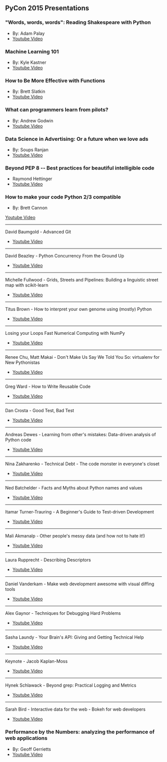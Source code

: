 ## PyCon 2015 Presentations

### "Words, words, words": Reading Shakespeare with Python

* By: Adam Palay
* [Youtube Video](https://www.youtube.com/watch?v=EoWG0lavg9U)

### Machine Learning 101

* By: Kyle Kastner
* [Youtube Video](https://www.youtube.com/watch?v=r-1XJBHot58)

### How to Be More Effective with Functions

* By: Brett Slatkin
* [Youtube Video](https://www.youtube.com/watch?v=WjJUPxKB164)

### What can programmers learn from pilots?

* By: Andrew Godwin 
* [Youtube Video](https://www.youtube.com/watch?v=we4G_X91e5w)

### Data Science in Advertising: Or a future when we love ads

* By: Soups Ranjan
* [Youtube Video](https://www.youtube.com/watch?v=HZTgLuOpFU8)


### Beyond PEP 8 -- Best practices for beautiful intelligible code

* Raymond Hettinger
* [Youtube Video](https://www.youtube.com/watch?v=wf-BqAjZb8M)


### How to make your code Python 2/3 compatible
* By: Brett Cannon

[Youtube Video](https://www.youtube.com/watch?v=KPzDX5TX5HE)

------------------

David Baumgold - Advanced Git

* [Youtube Video](https://www.youtube.com/watch?v=4EOZvow1mk4)

------------------

David Beazley - Python Concurrency From the Ground Up

* [Youtube Video](https://www.youtube.com/watch?v=MCs5OvhV9S4)

------------------

Michelle Fullwood - Grids, Streets and Pipelines: Building a linguistic street map with scikit-learn

* [Youtube Video](https://www.youtube.com/watch?v=MIFOTFdtK2k)


------------------

Titus Brown - How to interpret your own genome using (mostly) Python

* [Youtube Video](https://www.youtube.com/watch?v=jV4YMQHZmMk)

------------------

Losing your Loops Fast Numerical Computing with NumPy

* [Youtube Video](https://www.youtube.com/watch?v=EEUXKG97YRw)

------------------

Renee Chu, Matt Makai - Don't Make Us Say We Told You So: virtualenv for New Pythonistas

* [Youtube Video](https://www.youtube.com/watch?v=Xdv7vwIIThY)

------------------

Greg Ward - How to Write Reusable Code

* [Youtube Video](https://www.youtube.com/watch?v=r9cnHO15YgU)

------------------

Dan Crosta - Good Test, Bad Test

* [Youtube Video](https://www.youtube.com/watch?v=RfR_QRoNZxo)

------------------

Andreas Dewes - Learning from other's mistakes: Data-driven analysis of Python code

* [Youtube Video](https://www.youtube.com/watch?v=rN0kNQLDYCI)

------------------

Nina Zakharenko - Technical Debt - The code monster in everyone's closet

* [Youtube Video](https://www.youtube.com/watch?v=JKYktDRoRxw)

------------------

Ned Batchelder - Facts and Myths about Python names and values

* [Youtube Video](https://www.youtube.com/watch?v=_AEJHKGk9ns)

------------------

Itamar Turner-Trauring - A Beginner's Guide to Test-driven Development

* [Youtube Video](https://www.youtube.com/watch?v=ePaga05gisk)

------------------

Mali Akmanalp - Other people's messy data (and how not to hate it!)

* [Youtube Video](https://www.youtube.com/watch?v=_eQ_8U5kruQ)


------------------

Laura Rupprecht - Describing Descriptors

* [Youtube Video](https://www.youtube.com/watch?v=h2-WPwGnHqE)



------------------

Daniel Vanderkam - Make web development awesome with visual diffing tools

* [Youtube Video](https://www.youtube.com/watch?v=jUUTqgzNR3M)

------------------

Alex Gaynor - Techniques for Debugging Hard Problems

* [Youtube Video](https://www.youtube.com/watch?v=ij99SGGEX34)

------------------

Sasha Laundy - Your Brain's API: Giving and Getting Technical Help

* [Youtube Video](https://www.youtube.com/watch?v=hY14Er6JX2s)

------------------

Keynote - Jacob Kaplan-Moss

* [Youtube Video](https://www.youtube.com/watch?v=hIJdFxYlEKE)

------------------

Hynek Schlawack - Beyond grep: Practical Logging and Metrics

* [Youtube Video](https://www.youtube.com/watch?v=gqmAwK0wNyw)

------------------

Sarah Bird - Interactive data for the web - Bokeh for web developers

* [Youtube Video](https://www.youtube.com/watch?v=O5OvOLK-xqQ)


### Performance by the Numbers: analyzing the performance of web applications
* By: Geoff Gerrietts
* [Youtube Video](https://www.youtube.com/watch?v=UAztOuO1ANQ)



